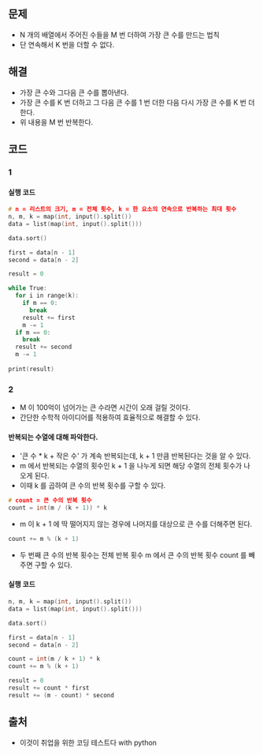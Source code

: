문제
-----
- N 개의 배열에서 주어진 수들을 M 번 더하여 가장 큰 수를 만드는 법칙
- 단 연속해서 K 번을 더할 수 없다.

해결
-----
- 가장 큰 수와 그다음 큰 수를 뽑아낸다.
- 가장 큰 수를 K 번 더하고 그 다음 큰 수를 1 번 더한 다음 다시 가장 큰 수를 K 번 더한다.
- 위 내용을 M 번 반복한다.

코드
-----
### 1
#### 실행 코드
```C
# n = 리스트의 크기, m = 전체 횟수, k = 한 요소의 연속으로 반복하는 최대 횟수
n, m, k = map(int, input().split())
data = list(map(int, input().split()))

data.sort()

first = data[n - 1]
second = data[n - 2]

result = 0

while True:
  for i in range(k):
    if m == 0:
      break
    result += first
    m -= 1
  if m == 0:
    break
  result += second
  m -= 1
  
print(result)
```
### 2
- M 이 100억이 넘어가는 큰 수라면 시간이 오래 걸릴 것이다.
- 간단한 수학적 아이디어를 적용하여 효율적으로 해결할 수 있다.
#### 반복되는 수열에 대해 파악한다.
- '큰 수 * k + 작은 수' 가 계속 반복되는데, k + 1 만큼 반복된다는 것을 알 수 있다.
- m 에서 반복되는 수열의 횟수인 k + 1 을 나누게 되면 해당 수열의 전체 횟수가 나오게 된다.
- 이때 k 를 곱하여 큰 수의 반복 횟수를 구할 수 있다.
```C
# count = 큰 수의 반복 횟수
count = int(m / (k + 1)) * k
```
- m 이 k + 1 에 딱 떨어지지 않는 경우에 나머지를 대상으로 큰 수를 더해주면 된다.
```C
count += m % (k + 1)
```
- 두 번째 큰 수의 반복 횟수는 전체 반복 횟수 m 에서 큰 수의 반복 횟수 count 를 빼주면 구할 수 있다.
#### 실행 코드
```C
n, m, k = map(int, input().split())
data = list(map(int, input().split()))

data.sort()

first = data[n - 1]
second = data[n - 2]

count = int(m / k + 1) * k
count += m % (k + 1)

result = 0
result += count * first
result += (m - count) * second
```


출처
-----
- 이것이 취업을 위한 코딩 테스트다 with python
